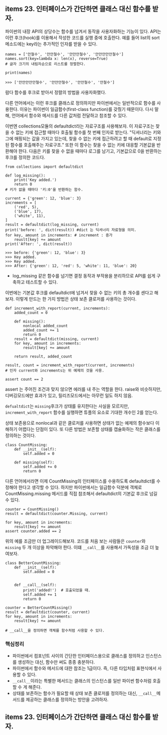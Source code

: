 
## items 23. 인터페이스가 간단하면 클래스 대신 함수를 받자.

파이썬의 내장 API의 상당수는 함수를 넘겨서 동작을 사용자화하는 기능이 있다.
API는 이런 후크(hook)를 이용해서 작성한 코드를 실행 중에 호출한다.
예를 들어 list의 sort 메소드에는 key라는 추가적인 인자를 받을 수 있다.

```
names = ['안철수', '안안철수', '안안안철수', '안안안안안철수']
names.sort(key=lambda x: len(x), reverse=True)
# 글자 크기의 내림차순으로 리스트를 정렬한다.

print(names)

>>> ['안안안안안철수', '안안안철수', '안안철수', '안철수']
```
람다 함수를 후크로 받아서 정렬의 방법을 사용자화했다.


다른 언어에서는 이런 후크를 클래스로 정의하지만 파이썬에서는 일반적으로 함수를 사용한다.
이유는 파이썬이 일급함수(first-class function)를 갖췄기 때문이다.
다시 말해, 언어에서 함수와 메서드를 다른 값처럼 전달하고 참조할 수 있다.




이번엔 collections모듈의 defaultdict라는 자료구조를 사용해보자. 이 자료구조는 찾을 수 없는 키에 접근할 때마다 호출될 함수를 첫 번째 인자로 받는다.
"딕셔너리는 키와 그에 매핑되는 값을 가지고 있는데, 찾을 수 없는 키에 접근하려고 할 때
default로 지정된 함수를 호출해주는 자료구조."
또한 이 함수는 찾을 수 없는 키에 대응할 기본값을 반환해야 한다.
다음은 키를 찾을 수 없을 때마다 로그를 남기고, 기본값으로 0을 반환하는 후크를 정의한 코드다.
```
from collections import defaultdict

def log_missing():
    print('Key added.')
    return 0
# 키가 없을 때마다 '키:0'을 반환하는 함수.

current = {'green': 12, 'blue': 3}
increments = [
    ('red', 5),
    ('blue', 17),
    ('white', 11),
]
result = defaultdict(log_missing, current)
print('before: ', dict(result)) #dict 는 딕셔너리 자료형을 의미.
for key, amount in increments: # increment : 증가
    reuslt[key] += amount
print('After: ', dict(result))

>>> before: {'green': 12, 'blue': 3}
>>> Key added.
>>> Key added.
>>> After: {'green': 12, 'red': 5, 'white': 11, 'blue': 20}
```
- log_missing 같은 함수를 넘기면 결정 동작과 부작용을 분리하므로 API를 쉽게 구축하고 테스트할 수 있다.



이번에는 기본값 후크를 defaultdict에 넘겨서 찾을 수 없는 키의 총 개수를 센다고 해보자.
이렇게 만드는 한 가지 방법은 상태 보존 클로저를 사용하는 것이다.
```
def increment_with_report(current, increments):
    added_count = 0

    def missing():
        nonlocal added_count
        added_count += 1
        return 0
    result = defaultdict(missing, current)
    for key, amount in increments:
        result[key] += amount

    return result, added_count

result, count = increment_with_report(current, increments)
# 인자 current와 increments는 위 예제의 것을 사용.

assert count == 2
```

 assert 는 주어진 조건과 맞지 않으면 에러를 내 주는 역할을 한다.
 raise와 비슷하지만, 디버깅모드에만 효과가 있고, 릴리즈모드에서는
 아무런 일도 하지 않음.


`defualtdict`는 `missing`후크가 상태를 유지한다는 사실을 모르지만, `increment_with_report` 함수를 실행하면 튜플의 요소로 기대한 개수인 2를 얻는다.

상태 보존용으로 nonlocal과 같은 클로저를 사용하면 상태가 없는 예제의 함수보다 이해하기 어렵다는 단점이 있다.
또 다른 방법은 보존할 상태를 캡슐화하는 작은 클래스를 정의하는 것이다.

```
class CountMissing:
    def __init__(self):
        self.added = 0

    def missing(self):
        self.added += 0
        return 0
```
        
다른 언어에서라면 이제 CountMissing의 인터페이스를 수용하도록 defaultdict를 수정해야 한다고 생각할 수 있다.
하지만 파이썬에서는 일급함수 덕분에 객체로 CountMissing.missing 메서드를 직접 참조해서 defaultdict의 기본값 후크로 넘길 수 있다.

```
counter = CountMissing()
result = defaultdict(counter.Missing, current)

for key, amount in increments:
    result[key] += amount
assert counter.added == 2
```

위의 예를 조금만 더 업그레이드해보자. 코드를 처음 보는 사람들은 `counter`와 `missing` 두 개 이상을 파악해야 한다.
이떄 `__call__`를 사용해서 가독성을 조금 더 높여보자.

```
class BetterCountMissing:
    def __init__(self):
        self.added = 0


    def __call__(self):
        print('added!')  # 호출되었을 때.
        self.added += 1
        return 0

counter = BetterCountMissing()
result = defaultdict(counter, current)
for key, amount in increments:
    result[key] += amount

# __call__을 정의하면 객체를 함수처럼 사용할 수 있다.
```


### 핵심정리
- 파이썬에서 컴포넌트 사이의 간단한 인터페이스용으로 클래스를 정의하고 인스턴스를 생성하는 대신, 함수만 써도 종종 충분하다.  
- 파이썬에서 함수와 메서드에 대한 참조는 1급이다. 즉, 다른 타입처럼 표현식에서 사용할 수 있다.  
- ```__call__```이라는 특별한 메서드는 클래스의 인스턴스를 일반 파이썬 함수처럼 호출할 수 게 해준다.  
- 상태를 보존하는 함수가 필요할 때 상태 보존 클로저를 정의하는 대신, ```__call__```메서드를 제공하는 클래스를 정의하는 방안을 고려하자.
## items 23. 인터페이스가 간단하면 클래스 대신 함수를 받자.
